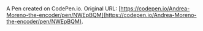 # 

A Pen created on CodePen.io. Original URL: [https://codepen.io/Andrea-Moreno-the-encoder/pen/NWEpBQM](https://codepen.io/Andrea-Moreno-the-encoder/pen/NWEpBQM).

